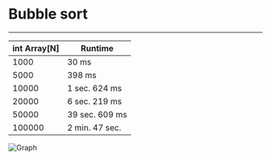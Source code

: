Bubble sort
==============
-----
|  int Array[N]  | Runtime       | 
|----------------|---------------|
| 1000           | 30 ms           |
| 5000           | 398 ms          |
| 10000          | 1 sec. 624 ms          |
| 20000          | 6 sec. 219 ms       |
| 50000          | 39 sec. 609 ms       |
| 100000         | 2 min. 47 sec.     |

![Graph](http://ipic.su/img/img7/fs/Snimok.1491294402.jpg)